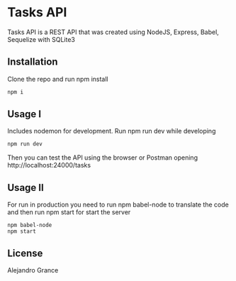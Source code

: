 # Tasks API

Tasks API is a REST API that was created using NodeJS, Express, Babel, Sequelize with SQLite3 

## Installation

Clone the repo and run npm install

```bash
npm i
```

## Usage I

Includes nodemon for development. Run npm run dev while developing

```python
npm run dev
```
Then you can test the API using the browser or Postman opening http://localhost:24000/tasks

## Usage II

For run in production you need to run npm babel-node to translate the code and then run npm start for start the server

```
npm babel-node
npm start
```

## License
Alejandro Grance

